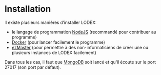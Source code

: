 # Installation

Il existe plusieurs manières d'installer LODEX:

* le langage de programmation [NodeJS](/Installation/node.md) \(recommandé pour contribuer au programme\)
* [Docker](/Installation/docker.md) \(pour lancer facilement le programme\)
* [ezMaster](/Installation/ezmaster.md) \(pour permettre à des non-informaticiens de créer une ou plusieurs instances de LODEX facilement\)

Dans tous les cas, il faut que [MongoDB](https://docs.mongodb.com/manual/installation/) soit lancé et qu'il écoute sur le port 27017 \(son port par défaut\).
